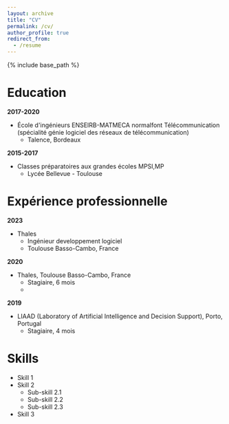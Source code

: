 ```yaml
---
layout: archive
title: "CV"
permalink: /cv/
author_profile: true
redirect_from:
  - /resume
---
```


{% include base_path %}

Education
======
**2017-2020**
- École d'ingénieurs ENSEIRB-MATMECA normalfont Télécommunication (spécialité génie logiciel des réseaux de télécommunication)
  - Talence, Bordeaux

**2015-2017**
- Classes préparatoires aux grandes écoles MPSI,MP
  - Lycée Bellevue - Toulouse

Expérience professionnelle
======
**2023**
- Thales
  - Ingénieur developpement logiciel
  - Toulouse Basso-Cambo, France

**2020**
- Thales, Toulouse Basso-Cambo, France
  - Stagiaire, 6 mois
  - 
**2019**
- LIAAD (Laboratory of Artificial Intelligence and Decision Support), Porto, Portugal
  - Stagiaire, 4 mois
  
Skills
======
* Skill 1
* Skill 2
  * Sub-skill 2.1
  * Sub-skill 2.2
  * Sub-skill 2.3
* Skill 3

